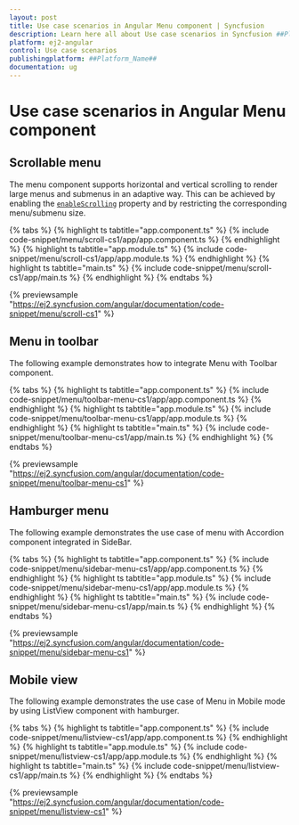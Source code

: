 ```yaml
---
layout: post
title: Use case scenarios in Angular Menu component | Syncfusion
description: Learn here all about Use case scenarios in Syncfusion ##Platform_Name## Menu component of Syncfusion Essential JS 2 and more.
platform: ej2-angular
control: Use case scenarios 
publishingplatform: ##Platform_Name##
documentation: ug
---
```


# Use case scenarios in Angular Menu component

## Scrollable menu

The menu component supports horizontal and vertical scrolling to render large menus and submenus in an adaptive way. This can be achieved by enabling the [`enableScrolling`](https://ej2.syncfusion.com/angular/documentation/api/menu/#enablescrolling) property and by restricting the corresponding menu/submenu size.

{% tabs %}
{% highlight ts tabtitle="app.component.ts" %}
{% include code-snippet/menu/scroll-cs1/app/app.component.ts %}
{% endhighlight %}
{% highlight ts tabtitle="app.module.ts" %}
{% include code-snippet/menu/scroll-cs1/app/app.module.ts %}
{% endhighlight %}
{% highlight ts tabtitle="main.ts" %}
{% include code-snippet/menu/scroll-cs1/app/main.ts %}
{% endhighlight %}
{% endtabs %}
  
{% previewsample "https://ej2.syncfusion.com/angular/documentation/code-snippet/menu/scroll-cs1" %}

## Menu in toolbar

The following example demonstrates how to integrate Menu with Toolbar component.

{% tabs %}
{% highlight ts tabtitle="app.component.ts" %}
{% include code-snippet/menu/toolbar-menu-cs1/app/app.component.ts %}
{% endhighlight %}
{% highlight ts tabtitle="app.module.ts" %}
{% include code-snippet/menu/toolbar-menu-cs1/app/app.module.ts %}
{% endhighlight %}
{% highlight ts tabtitle="main.ts" %}
{% include code-snippet/menu/toolbar-menu-cs1/app/main.ts %}
{% endhighlight %}
{% endtabs %}
  
{% previewsample "https://ej2.syncfusion.com/angular/documentation/code-snippet/menu/toolbar-menu-cs1" %}

## Hamburger menu

The following example demonstrates the use case of menu with Accordion component integrated in SideBar.

{% tabs %}
{% highlight ts tabtitle="app.component.ts" %}
{% include code-snippet/menu/sidebar-menu-cs1/app/app.component.ts %}
{% endhighlight %}
{% highlight ts tabtitle="app.module.ts" %}
{% include code-snippet/menu/sidebar-menu-cs1/app/app.module.ts %}
{% endhighlight %}
{% highlight ts tabtitle="main.ts" %}
{% include code-snippet/menu/sidebar-menu-cs1/app/main.ts %}
{% endhighlight %}
{% endtabs %}
  
{% previewsample "https://ej2.syncfusion.com/angular/documentation/code-snippet/menu/sidebar-menu-cs1" %}

## Mobile view

The following example demonstrates the use case of Menu in Mobile mode by using ListView component with hamburger.

{% tabs %}
{% highlight ts tabtitle="app.component.ts" %}
{% include code-snippet/menu/listview-cs1/app/app.component.ts %}
{% endhighlight %}
{% highlight ts tabtitle="app.module.ts" %}
{% include code-snippet/menu/listview-cs1/app/app.module.ts %}
{% endhighlight %}
{% highlight ts tabtitle="main.ts" %}
{% include code-snippet/menu/listview-cs1/app/main.ts %}
{% endhighlight %}
{% endtabs %}
  
{% previewsample "https://ej2.syncfusion.com/angular/documentation/code-snippet/menu/listview-cs1" %}